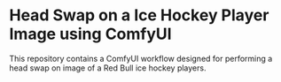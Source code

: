 # Head Swap on a Ice Hockey Player Image using ComfyUI
This repository contains a ComfyUI workflow designed for performing a head swap on image of a Red Bull ice hockey players. 
